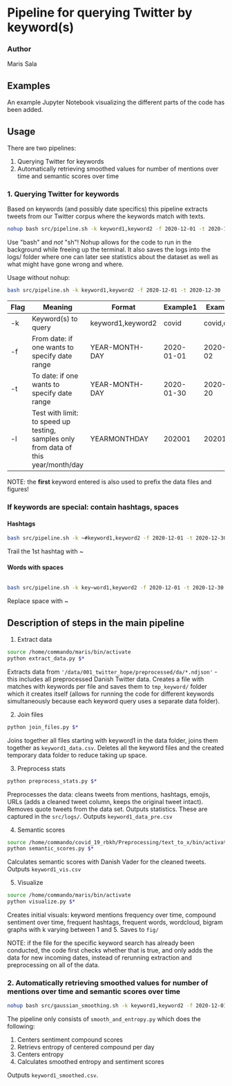 # Pipeline for querying Twitter by keyword(s)

### Author
Maris Sala

## Examples
An example Jupyter Notebook visualizing the different parts of the code has been added.

## Usage

There are two pipelines:
1. Querying Twitter for keywords
2. Automatically retrieving smoothed values for number of mentions over time and semantic scores over time

### 1. Querying Twitter for keywords

Based on keywords (and possibly date specifics) this pipeline extracts tweets from our Twitter corpus where the keywords match with texts.

```bash
nohup bash src/pipeline.sh -k keyword1,keyword2 -f 2020-12-01 -t 2020-12-30 &> logs/keyword1_logs.log &

```
Use "bash" and *not* "sh"!
Nohup allows for the code to run in the background while freeing up the terminal. It also saves the logs into the logs/ folder where one can later see statistics about the dataset as well as what might have gone wrong and where.

Usage without nohup:
```bash
bash src/pipeline.sh -k keyword1,keyword2 -f 2020-12-01 -t 2020-12-30

```

| Flag  | Meaning  | Format  | Example1  | Example2  |
|---|---|---|---|---|
| -k  | Keyword(s) to query  | keyword1,keyword2  | covid  | covid,dkpol  |
| -f  | From date: if one wants to specify date range  | YEAR-MONTH-DAY  | 2020-01-01  | 2020-12-02  |
| -t  | To date: if one wants to specify date range  | YEAR-MONTH-DAY  | 2020-01-30  | 2020-12-20  |
| -l  | Test with limit: to speed up testing, samples only from data of this year/month/day  | YEARMONTHDAY  | 202001  | 20201220 |

NOTE: the **first** keyword entered is also used to prefix the data files and figures!

### If keywords are special: contain hashtags, spaces

#### Hashtags

```bash
bash src/pipeline.sh -k ~#keyword1,keyword2 -f 2020-12-01 -t 2020-12-30

```
Trail the 1st hashtag with ~

#### Words with spaces

```bash

bash src/pipeline.sh -k key~word1,keyword2 -f 2020-12-01 -t 2020-12-30

```
Replace space with ~


## Description of steps in the main pipeline
1. Extract data
```bash
source /home/commando/maris/bin/activate
python extract_data.py $*
```
Extracts data from ```'/data/001_twitter_hope/preprocessed/da/*.ndjson'``` - this includes all preprocessed Danish Twitter data. Creates a file with matches with keywords per file and saves them to ``tmp_keyword/`` folder which it creates itself (allows for running the code for different keywords simultaneously because each keyword query uses a separate data folder).

2. Join files
```bash
python join_files.py $*
```
Joins together all files starting with keyword1 in the data folder, joins them together as ``keyword1_data.csv``. Deletes all the keyword files and the created temporary data folder to reduce taking up space.

3. Preprocess stats
```bash
python preprocess_stats.py $*
```
Preprocesses the data: cleans tweets from mentions, hashtags, emojis, URLs (adds a cleaned tweet column, keeps the original tweet intact). Removes quote tweets from the data set. Outputs statistics. These are captured in the ``src/logs/``. Outputs ``keyword1_data_pre.csv``

4. Semantic scores
```bash
source /home/commando/covid_19_rbkh/Preprocessing/text_to_x/bin/activate
python semantic_scores.py $*
```
Calculates semantic scores with Danish Vader for the cleaned tweets. Outputs ``keyword1_vis.csv``

5. Visualize
```bash
source /home/commando/maris/bin/activate
python visualize.py $*
```
Creates initial visuals: keyword mentions frequency over time, compound sentiment over time, frequent hashtags, frequent words, wordcloud, bigram graphs with k varying between 1 and 5. Saves to ``fig/``

NOTE: if the file for the specific keyword search has already been conducted, the code first checks whether that is true, and only adds the data for new incoming dates, instead of rerunning extraction and preprocessing on all of the data.

### 2. Automatically retrieving smoothed values for number of mentions over time and semantic scores over time

```bash
nohup bash src/gaussian_smoothing.sh -k keyword1,keyword2 -f 2020-12-01 &> logs/keyword1_smooth.log &

```
The pipeline only consists of ``smooth_and_entropy.py`` which does the following:
1. Centers sentiment compound scores
2. Retrievs entropy of centered compound per day
3. Centers entropy
4. Calculates smoothed entropy and sentiment scores

Outputs ``keyword1_smoothed.csv``.
